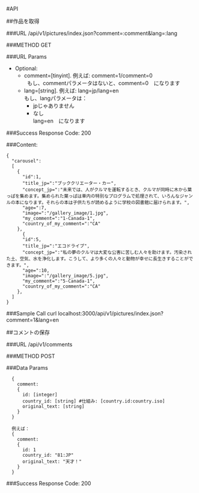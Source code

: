 #API

##作品を取得

###URL
  /api/v1/pictures/index.json?comment=:comment&lang=:lang

###METHOD
  GET

###URL Params
  * Optional:
    * comment=[tinyint]. 例えば: comment=1/comment=0<br>
    もし、commentパラメータはないと、comment=0　になります
    * lang=[string]. 例えば: lang=jp/lang=en<br>
    もし、langパラメータは：
      * jpじゃありません
      * なし<br>
      lang=en　になります

###Success Response
  Code: 200

###Content:
```
{
  "carousel":
  [
    {
      "id":1,
      "title_jp=":"ブッククリエーター・カー",
      "concept_jp=":"未来では、人がクルマを運転するとき、クルマが同時に木から葉っぱを集めます。集められた葉っぱは車内の特別なプログラムで処理されて、いろんなジャンルの本になります。それらの本は子供たちが読めるように学校の図書館に届けられます。",
      "age=":7,
      "image=":"/gallery_image/1.jpg",
      "my_comment=":"1-Canada-1",
      "country_of_my_comment=":"CA"
    },
      {
      "id":5,
      "title_jp=":"エコドライブ",
      "concept_jp=":"私の夢のクルマは大変な公害に苦しむ人々を助けます。汚染された土、空気、水を浄化します。こうして、より多くの人々と動物が幸せに長生きすることができます。",
      "age=":10,
      "image=":"/gallery_image/5.jpg",
      "my_comment=":"5-Canada-1",
      "country_of_my_comment=":"CA"
    },
  ]
}
```
###Sample Call
  curl localhost:3000/api/v1/pictures/index.json?comment=1&lang=en


##コメントの保存

###URL
  /api/v1/comments

###METHOD
  POST

###Data Params
```  
  {
    comment: 
    {
      id: [integer]
      country_id: [string] #仕組み: [country.id:country.iso]
      original_text: [string]
    }
  }

  例えば：
  {
    comment: 
    {
      id: 1
      country_id: "81:JP"
      original_text: "天才！"
    }
  }  
```

###Success Response
  Code: 200
